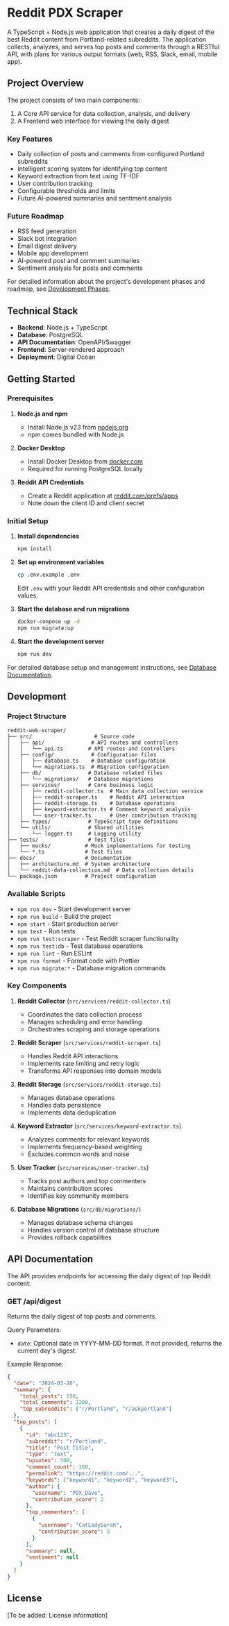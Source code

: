 # Reddit PDX Scraper

A TypeScript + Node.js web application that creates a daily digest of the best Reddit content from Portland-related subreddits. The application collects, analyzes, and serves top posts and comments through a RESTful API, with plans for various output formats (web, RSS, Slack, email, mobile app).

## Project Overview

The project consists of two main components:
1. A Core API service for data collection, analysis, and delivery
2. A Frontend web interface for viewing the daily digest

### Key Features
- Daily collection of posts and comments from configured Portland subreddits
- Intelligent scoring system for identifying top content
- Keyword extraction from text using TF-IDF
- User contribution tracking
- Configurable thresholds and limits
- Future AI-powered summaries and sentiment analysis

### Future Roadmap
- RSS feed generation
- Slack bot integration
- Email digest delivery
- Mobile app development
- AI-powered post and comment summaries
- Sentiment analysis for posts and comments

For detailed information about the project's development phases and roadmap, see [Development Phases](docs/development-phases.md).

## Technical Stack

- **Backend**: Node.js + TypeScript
- **Database**: PostgreSQL
- **API Documentation**: OpenAPI/Swagger
- **Frontend**: Server-rendered approach
- **Deployment**: Digital Ocean

## Getting Started

### Prerequisites

1. **Node.js and npm**
   - Install Node.js v23 from [nodejs.org](https://nodejs.org/)
   - npm comes bundled with Node.js

2. **Docker Desktop**
   - Install Docker Desktop from [docker.com](https://www.docker.com/products/docker-desktop/)
   - Required for running PostgreSQL locally

3. **Reddit API Credentials**
   - Create a Reddit application at [reddit.com/prefs/apps](https://www.reddit.com/prefs/apps)
   - Note down the client ID and client secret

### Initial Setup

1. **Install dependencies**
   ```bash
   npm install
   ```

2. **Set up environment variables**
   ```bash
   cp .env.example .env
   ```
   Edit `.env` with your Reddit API credentials and other configuration values.

3. **Start the database and run migrations**
   ```bash
   docker-compose up -d
   npm run migrate:up
   ```

4. **Start the development server**
   ```bash
   npm run dev
   ```

For detailed database setup and management instructions, see [Database Documentation](docs/database.md).

## Development

### Project Structure

```
reddit-web-scraper/
├── src/                    # Source code
│   ├── api/               # API routes and controllers
│   │   └── api.ts        # API routes and controllers
│   ├── config/            # Configuration files
│   │   ├── database.ts    # Database configuration
│   │   └── migrations.ts  # Migration configuration
│   ├── db/               # Database related files
│   │   └── migrations/   # Database migrations
│   ├── services/         # Core business logic
│   │   ├── reddit-collector.ts  # Main data collection service
│   │   ├── reddit-scraper.ts    # Reddit API interaction
│   │   ├── reddit-storage.ts    # Database operations
│   │   ├── keyword-extractor.ts # Comment keyword analysis
│   │   └── user-tracker.ts      # User contribution tracking
│   ├── types/            # TypeScript type definitions
│   └── utils/            # Shared utilities
│       └── logger.ts     # Logging utility
├── tests/                # Test files
│   ├── mocks/           # Mock implementations for testing
│   └── *.ts             # Test files
├── docs/                # Documentation
│   ├── architecture.md  # System architecture
│   └── reddit-data-collection.md  # Data collection details
└── package.json         # Project configuration
```

### Available Scripts

- `npm run dev` - Start development server
- `npm run build` - Build the project
- `npm start` - Start production server
- `npm test` - Run tests
- `npm run test:scraper` - Test Reddit scraper functionality
- `npm run test:db` - Test database operations
- `npm run lint` - Run ESLint
- `npm run format` - Format code with Prettier
- `npm run migrate:*` - Database migration commands

### Key Components

1. **Reddit Collector** (`src/services/reddit-collector.ts`)
   - Coordinates the data collection process
   - Manages scheduling and error handling
   - Orchestrates scraping and storage operations

2. **Reddit Scraper** (`src/services/reddit-scraper.ts`)
   - Handles Reddit API interactions
   - Implements rate limiting and retry logic
   - Transforms API responses into domain models

3. **Reddit Storage** (`src/services/reddit-storage.ts`)
   - Manages database operations
   - Handles data persistence
   - Implements data deduplication

4. **Keyword Extractor** (`src/services/keyword-extractor.ts`)
   - Analyzes comments for relevant keywords
   - Implements frequency-based weighting
   - Excludes common words and noise

5. **User Tracker** (`src/services/user-tracker.ts`)
   - Tracks post authors and top commenters
   - Maintains contribution scores
   - Identifies key community members

6. **Database Migrations** (`src/db/migrations/`)
   - Manages database schema changes
   - Handles version control of database structure
   - Provides rollback capabilities

## API Documentation

The API provides endpoints for accessing the daily digest of top Reddit content:

### GET /api/digest
Returns the daily digest of top posts and comments.

Query Parameters:
- `date`: Optional date in YYYY-MM-DD format. If not provided, returns the current day's digest.

Example Response:
```json
{
  "date": "2024-03-20",
  "summary": {
    "total_posts": 150,
    "total_comments": 1200,
    "top_subreddits": ["r/Portland", "r/askportland"]
  },
  "top_posts": [
    {
      "id": "abc123",
      "subreddit": "r/Portland",
      "title": "Post Title",
      "type": "text",
      "upvotes": 500,
      "comment_count": 100,
      "permalink": "https://reddit.com/...",
      "keywords": ["keyword1", "keyword2", "keyword3"],
      "author": {
        "username": "PDX_Dave",
        "contribution_score": 2
      },
      "top_commenters": [
        {
          "username": "CatLadySarah",
          "contribution_score": 5
        }
      ],
      "summary": null,
      "sentiment": null
    }
  ]
}
```

## License

[To be added: License information] 